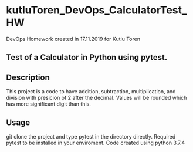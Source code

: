 # kutluToren_DevOps_CalculatorTest_HW
DevOps Homework created in 17.11.2019 for Kutlu Toren

## Test of a Calculator in Python using pytest.

## Description

This project is a code to have addition, subtraction, multiplication, and division with presicion of 2 after the decimal.
Values will be rounded which has more significant digit than this. 

## Usage

git clone the project and type pytest in the directory directly. Required pytest to be installed in your enviroment. 
Code created using python 3.7.4
